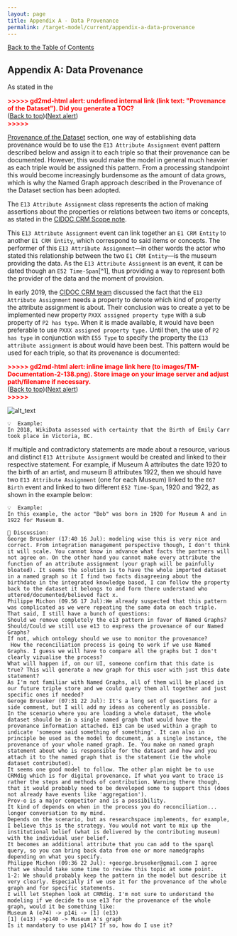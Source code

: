 ```yaml
---
layout: page
title: Appendix A - Data Provenance
permalink: /target-model/current/appendix-a-data-provenance
---
```

[Back to the Table of Contents](/target-model/current/information#table-of-contents)

## Appendix A: Data Provenance

As stated in the 

<p id="gdcalert65" ><span style="color: red; font-weight: bold">>>>>>  gd2md-html alert: undefined internal link (link text: "Provenance of the Dataset"). Did you generate a TOC? </span><br>(<a href="#">Back to top</a>)(<a href="#gdcalert66">Next alert</a>)<br><span style="color: red; font-weight: bold">>>>>> </span></p>

[Provenance of the Dataset](#heading=h.n7myzw5tcswt) section, one way of establishing data provenance would be to use the `E13 Attribute Assignment` event pattern described below and assign it to each triple so that their provenance can be documented. However, this would make the model in general much heavier as each triple would be assigned this pattern. From a processing standpoint this would become increasingly burdensome as the amount of data grows, which is why the Named Graph approach described in the Provenance of the Dataset section has been adopted. 

The `E13 Attribute Assignment` class represents the action of making assertions about the properties or relations between two items or concepts, as stated in the [CIDOC CRM Scope note](http://www.cidoc-crm.org/Entity/e13-attribute-assignment/version-6.2.2).

This `E13 Attribute Assignment` event can link together an `E1 CRM Entity` to another `E1 CRM Entity`, which correspond to said items or concepts. The performer of this `E13 Attribute Assignment`—in other words the actor who stated this relationship between the two `E1 CRM Entity`—is the museum providing the data. As the  `E13 Attribute Assignment` is an event, it can be dated though an `E52 Time-Span`[^1], thus providing a way to represent both the provider of the data and the moment of provision. 

In early 2019, the [CIDOC CRM team](http://www.cidoc-crm.org/Issue/ID-367-e13-attribute-assignment) discussed the fact that the `E13 Attribute Assignment` needs a property to denote which kind of property the attribute assignment is about. Their conclusion was to create a yet to be implemented new property `PXXX assigned property type` with a sub property of `P2 has type`. When it is made available, it would have been preferable to use `PXXX assigned property type.` Until then, the use of `P2 has type` in conjunction with `E55 Type` to specify the property the `E13 attribute assignment` is about would have been best. This pattern would be used for each triple, so that its provenance is documented: 



<p id="gdcalert66" ><span style="color: red; font-weight: bold">>>>>>  gd2md-html alert: inline image link here (to images/TM-Documentation-2-138.png). Store image on your image server and adjust path/filename if necessary. </span><br>(<a href="#">Back to top</a>)(<a href="#gdcalert67">Next alert</a>)<br><span style="color: red; font-weight: bold">>>>>> </span></p>


![alt_text](images/TM-Documentation-2-138.png "image_tooltip")



```
💡  Example:
In 2018, WikiData assessed with certainty that the Birth of Emily Carr took place in Victoria, BC.

```


If multiple and contradictory statements are made about a resource, various and distinct `E13 Attribute Assignment` would be created and linked to their respective statement. For example, if Museum A attributes the date 1920 to the birth of an artist, and museum B attributes 1922, then we should have two `E13 Attribute Assignment` (one for each Museum) linked to the `E67 Birth`  event and linked to two different `E52 Time-Span`, 1920 and 1922, as shown in the example below:


```
💡  Example:
In this example, the actor "Bob" was born in 1920 for Museum A and in 1922 for Museum B.

```



```
💬 Discussion:
George Bruseker (17:40 16 Jul): modeling wise this is very nice and correct. From integration management perspective though, I don't think it will scale. You cannot know in advance what facts the partners will not agree on. On the other hand you cannot make every attribute the function of an attribute assignment (your graph will be painfully bloated). It seems the solution is to have the whole imported dataset in a named graph so it I find two facts disagreeing about the birthdate in the integrated knowledge based, I can follow the property back to the dataset it belongs to and form there understand who uttered/documented/believed fact x.
Philippe Michon (09.56 17 Jul):We already suspected that this pattern was complicated as we were repeating the same data on each triple. That said, I still have a bunch of questions:
Should we remove completely the e13 pattern in favor of Named Graphs?
Should/Could we still use e13 to express the provenance of our Named Graphs?
If not, which ontology should we use to monitor the provenance?
 How the reconciliation process is going to work if we use Named Graphs. I guess we will have to compare all the graphs but I don't clearly vizualise the process?
What will happen if, on our UI, someone confirm that this date is true? This will generate a new graph for this user with just this date statement?
As I'm not familiar with Named Graphs, all of them will be placed in our future triple store and we could query them all together and just specific ones if needed?
Geroge Bruseker (07:31 22 Jul): It's a long set of questions for a side comment, but I will add my ideas as coherently as possible. 
In the scenario where you are loading a whole dataset, the whole dataset should be in a single named graph that would have the provenance information attached. E13 can be used within a graph to indicate 'someone said something of something'. It can also in principle be used as the model to document, as a single instance, the provenance of your whole named graph. Ie. You make on named graph statement about who is responsible for the dataset and how and you attach it to the named graph that is the statement (ie the whole dataset contributed).
It seems one good model to follow. The other plan might be to use CRMdig which is for digital provenance. If what you want to trace is rather the steps and methods of contribution. Warning there though, that it would probably need to be developed some to support this (does not already have events like 'aggregation').
Prov-o is a major competitor and is a possibility.
It kind of depends on when in the process you do reconciliation... longer conversation to my mind.
Depends on the scenario, but as researchspace implements, for example, I believe this is the strategy. You would not want to mix up the institutional belief (what is delivered by the contributing museum) with the individual user belief.
It becomes an additional attribute that you can add to the sparql query, so you can bring back data from one or more namedgraphs depending on what you specify.
Philippe Michon (09:36 22 Jul): +george.bruseker@gmail.com I agree that we should take some time to review this topic at some point.
1-2: We should probably keep the pattern in the model but describe it very clearly. Especially if we use it for the provenance of the whole graph and for specific statements.
I will let Stephen look at CRMdig. I'm not sure to understand the modeling if we decide to use e13 for the provenance of the whole graph, would it be something like:
Museum A (e74) -> p14i -> [1] (e13)
[1] (e13) ->p140 -> Museum A's graph
Is it mandatory to use p141? If so, how do I use it?
```